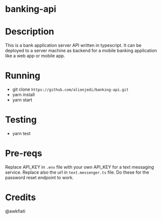 # banking-api

# Description
This is a bank application server API written in typescript. It can be deployed to a server machine as backend for a mobile banking application like a web app or mobile app.

# Running
- git clone `https://github.com/alienjedi/banking-api.git`
- yarn install
- yarn start

# Testing
- yarn test

# Pre-reqs
Replace API_KEY in `.env` file with your own API_KEY for a text messaging service. Replace also the url in `text.messenger.ts` file. Do these for the password reset endpoint to work.

# Credits
@awkfiati
